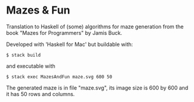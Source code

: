 Mazes & Fun
===========

Translation to Haskell of (some) algorithms for maze generation from the book "Mazes for Programmers" by Jamis Buck.

Developed with 'Haskell for Mac' but buildable with:

    $ stack build

and executable with

    $ stack exec MazesAndFun maze.svg 600 50

The generated maze is in file "maze.svg", its image size is 600 by 600 and it has 50 rows and columns.